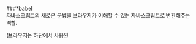 ###*babel
<br>
자바스크립트의 새로운 문법을 브라우저가 이해할 수 있는 자바스크립트로 변환해주는 역할.

(브라우저는 하단에서 사용된 <script>를 읽고 그리는 것이 아니라 상단 <head>안에 들어있는 <script>를 읽고 그린다.) 
<br>
*좋은 점 
1.보통 태그에 붙이려는 html 내용을 string으로 변경 후에 사용해야하는데 그런 불필요한 점이 사라짐.
2.스크립트에서 반복적이 작업을 하려면 for문으로 작업울 진행하거나 아니면 하드코딩 작업을 진행하게 되는데
  리액트의 경우 for문 및 하드코딩으로 진행하지 않아도 됨.
  
ex)
<br>
###* 강의 진행 시 오류 문구
Warning: Invalid DOM property `class`. Did you mean `className`?

###*해결방법
=>class reander 에서 UI를 그려줄때 class대신 className을 사용한다. 
(기존에 html에서 사용하는 태그랑 리액트에서 사용하는 태그랑 다르기 때문에)

ex) *변경 전
     const favorites = (
            <ul class="favorites">
                {catItem}
            </ul>
        );

    *변경 후
        const favorites = (
                <ul className="favorites">
                    {catItem}
                </ul>
            );


*useEffect를 통해 알 수 있는 사실!
=> App 안에 있는 컴포넌트 or ui 변경 될 때마다 계속 실행이 된다는 사실!
이를 방지하기 위해 useEffect를 사용